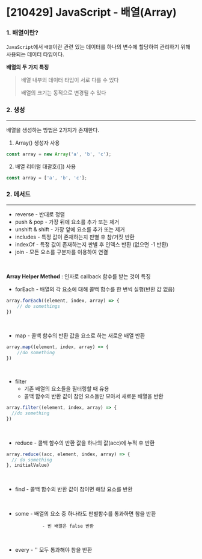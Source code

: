 # [210429] JavaScript - 배열(Array)

### 1. 배열이란?

`JavaScript`에서 `배열`이란 관련 있는 데이터를 하나의 변수에 할당하여 관리하기 위해 사용되는 데이터 타입이다. 

**배열의 두 가지 특징**

> 배열 내부의 데이터 타입이 서로 다를 수 있다
>
> 배열의 크기는 동적으로 변경될 수 있다



### 2. 생성

---

배열을 생성하는 방법은 2가지가 존재한다.

1. Array() 생성자 사용

```javascript
const array = new Array('a', 'b', 'c');
```

2. 배열 리터럴 대괄호([]) 사용

```javascript
const array = ['a', 'b', 'c'];
```





### 2. 메서드

---

- reverse - 반대로 정렬
- push & pop - 가장 뒤에 요소를 추가 또는 제거
- unshift & shift - 가장 앞에 요소를 추가 또는 제거
- includes - 특정 값이 존재하는지 판별 후 참/거짓 반환
- indexOf - 특정 값이 존재하는지 판별 후 인덱스 반환 (없으면 -1 반환)
- join - 모든 요소를 구분자를 이용하여 연결

<br>

**Array Helper Method** : 인자로 callback 함수를 받는 것이 특징

- forEach - 배열의 각 요소에 대해 콜백 함수를 한 번씩 실행(반환 값 없음)

```jsx
array.forEach((element, index, array) => {
	// do somethings
})
```

<br>

- map - 콜백 함수의 반환 값을 요소로 하는 새로운 배열 반환

```jsx
array.map((element, index, array) => {
	//do something
})
```

<br>

- filter 
  - 기존 배열의 요소들을 필터링할 때 유용
  - 콜백 함수의 반환 값이 참인 요소들만 모아서 새로운 배열을 반환

```jsx
array.filter((element, index, array) => {
  //do something
})
```

<br>

- reduce - 콜백 함수의 반환 값을 하나의 값(acc)에 누적 후 반환

```jsx
array.reduce((acc, element, index, array) => {
  // do something
}, initialValue)
```

<br>

- find - 콜백 함수의 반환 값이 참이면 해당 요소를 반환

<br>

- some - 배열의 요소 중 하나라도 판별함수를 통과하면 참을 반환

  ```
            - 빈 배열은 false 반환
  ```

<br>

- every - '' 모두 통과해야 참을 반환
